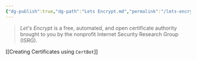 ```yaml
---
{"dg-publish":true,"dg-path":"Lets Encrypt.md","permalink":"/lets-encrypt/","tags":["notes"]}
---
```


> *Let's Encrypt* is a free, automated, and open certificate authority brought to you by the nonprofit Internet Security Research Group (ISRG).

[[Creating Certificates using `CertBot`]]

